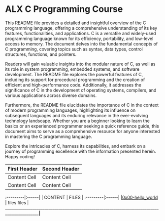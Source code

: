 # **ALX C Programming Course** #

This README file provides a detailed and insightful overview of the C programming language, offering a comprehensive understanding of its key features, functionalities, and applications. C is a versatile and widely-used programming language known for its efficiency, portability, and low-level access to memory. The document delves into the fundamental concepts of C programming, covering topics such as syntax, data types, control structures, functions, and pointers.

Readers will gain valuable insights into the modular nature of C, as well as its role in system programming, embedded systems, and software development. The README file explores the powerful features of C, including its support for procedural programming and the creation of efficient and high-performance code. Additionally, it addresses the significance of C in the development of operating systems, compilers, and various applications across diverse domains.

Furthermore, the README file elucidates the importance of C in the context of modern programming languages, highlighting its influence on subsequent languages and its enduring relevance in the ever-evolving technology landscape. Whether you are a beginner looking to learn the basics or an experienced programmer seeking a quick reference guide, this document aims to serve as a comprehensive resource for anyone interested in mastering the C programming language.

Explore the intricacies of C, harness its capabilities, and embark on a journey of programming excellence with the information presented herein. Happy coding!

First Header  | Second Header
------------- | -------------
Content Cell  | Content Cell
Content Cell  | Content Cell

:---------|:------|
| CONTENT | FILES |
:---------|:------|
|[0x00-hello_world](https://github.com/Lex9jar/alx-low_level_programming/tree/main/0x00-hello_world "Title") | files files |
_____________________________________________________________________________________________________________|______________

